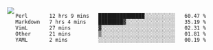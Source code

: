 

<a href="https://github.com/anuraghazra/github-readme-stats">
  <img align="left" src="https://github-readme-stats.vercel.app/api?username=kfly8&count_private=true&show_icons=true&theme=calm" />
</a>


<!--START_SECTION:waka-->
```text
Perl       12 hrs 9 mins   ███████████████░░░░░░░░░░   60.47 % 
Markdown   7 hrs 4 mins    ████████▓░░░░░░░░░░░░░░░░   35.19 % 
VimL       27 mins         ▓░░░░░░░░░░░░░░░░░░░░░░░░   02.31 % 
Other      21 mins         ▒░░░░░░░░░░░░░░░░░░░░░░░░   01.81 % 
YAML       2 mins          ░░░░░░░░░░░░░░░░░░░░░░░░░   00.19 % 
```
<!--END_SECTION:waka-->
